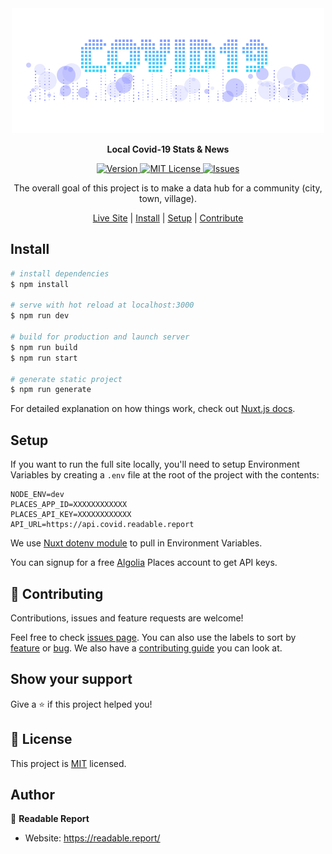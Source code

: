 <div align="center">
    <img alt="Covid-19 logo" src="https://raw.githubusercontent.com/readablereport/covid/master/static/covid19-rr-lg.jpg" />
</div>

<div align="center">
    <p><strong>Local Covid-19 Stats &amp; News</strong></p>
</div>

<div align="center">
    <p>
        <a href="https://img.shields.io/badge/version-1.0.0-blue.svg?cacheSeconds=2592000">
            <img src="https://img.shields.io/badge/version-1.0.0-blue.svg?cacheSeconds=2592000" alt="Version" style="max-width: 100%;" />
        </a>
        <a href="https://github.com/readablereport/covid/blob/master/LICENSE">
            <img src="https://img.shields.io/github/license/readablereport/covid" alt="MIT License" style="max-width: 100%;" />
        </a>
        <a href="https://github.com/readablereport/covid/issues">
            <img src="https://img.shields.io/github/issues/readablereport/covid" alt="Issues" style="max-width: 100%;" />
        </a>
    </p>
</div>

<div align="center">
    <p>The overall goal of this project is to make a data hub for a community (city, town, village).</p>
</div>

<div align="center">
    <p>
        <a href="https://covid19.readable.report" target="_blank">Live Site</a> | 
        <a href="#install">Install</a> | 
        <a href="#setup">Setup</a> | 
        <a href="#-contributing">Contribute</a>
    </p>
</div>

## Install

```bash
# install dependencies
$ npm install

# serve with hot reload at localhost:3000
$ npm run dev

# build for production and launch server
$ npm run build
$ npm run start

# generate static project
$ npm run generate
```

For detailed explanation on how things work, check out [Nuxt.js docs](https://nuxtjs.org).

## Setup

If you want to run the full site locally, you'll need to setup Environment Variables by creating a `.env` file at the root of the project with the contents:

```
NODE_ENV=dev
PLACES_APP_ID=XXXXXXXXXXXX
PLACES_API_KEY=XXXXXXXXXXXX
API_URL=https://api.covid.readable.report
```

We use [Nuxt dotenv module](https://github.com/nuxt-community/dotenv-module) to pull in Environment Variables.

You can signup for a free [Algolia](https://www.algolia.com/users/sign_up/places) Places account to get API keys.

## 🤝 Contributing

Contributions, issues and feature requests are welcome!

Feel free to check [issues page](https://github.com/readablereport/covid/issues). You can also use the labels to sort by [feature](https://github.com/readablereport/covid/labels/enhancement) or [bug](https://github.com/readablereport/covid/labels/bug). We also have a [contributing guide](https://github.com/readablereport/covid/blob/master/CONTRIBUTING.md) you can look at.

## Show your support

Give a ⭐️ if this project helped you!

## 📝 License

This project is [MIT](https://github.com/readablereport/covid/LICENSE) licensed.

## Author

👤 **Readable Report**

-   Website: https://readable.report/
